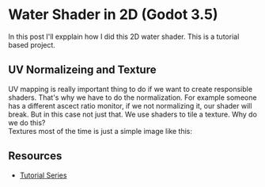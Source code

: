 # Water Shader in 2D (Godot 3.5)
In this post I'll expplain how I did this 2D water shader. This is a tutorial based project.

<h2>UV Normalizeing and Texture</h2>
UV mapping is really important thing to do if we want to create responsible shaders. That's why we have to do the normalization. For example someone has a different ascect ratio monitor, if we not normalizing it, our shader will break. But in this case not just that. We use shaders to tile a texture. Why do we do this?<br>
Textures most of the time is just a simple image like this:


<h2>Resources</h2>
<ul>
    <li><a href="https://www.youtube.com/watch?v=xoyk_A0RSpI&list=PLhqJJNjsQ7KHqNMYmTwtsYTeTrqrRP_fP&index=1">Tutorial Series</li>
</ul>
